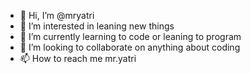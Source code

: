 - 👋 Hi, I’m @mryatri
- 👀 I’m interested in leaning new things
- 🌱 I’m currently learning to code or leaning to program
- 💞️ I’m looking to collaborate on anything about coding
- 📫 How to reach me mr.yatri

<!---
mryatri/mryatri is a ✨ special ✨ repository because its `README.md` (this file) appears on your GitHub profile.
You can click the Preview link to take a look at your changes.
--->
